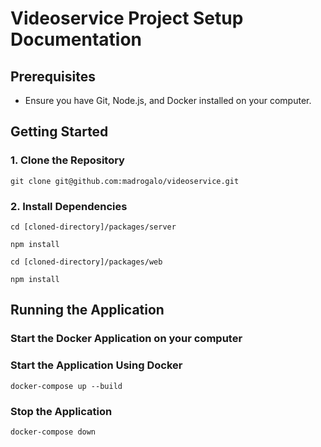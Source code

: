 # Videoservice Project Setup Documentation

## Prerequisites
- Ensure you have Git, Node.js, and Docker installed on your computer.
## Getting Started

### 1. Clone the Repository
```
git clone git@github.com:madrogalo/videoservice.git
```

### 2. Install Dependencies
```
cd [cloned-directory]/packages/server

npm install
```

```
cd [cloned-directory]/packages/web

npm install
```

## Running the Application

### Start the Docker Application on your computer

### Start the Application Using Docker


```
docker-compose up --build
```

### Stop the Application

```
docker-compose down
```